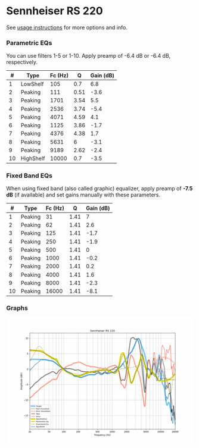 # Sennheiser RS 220
See [usage instructions](https://github.com/jaakkopasanen/AutoEq#usage) for more options and info.

### Parametric EQs
You can use filters 1-5 or 1-10. Apply preamp of -6.4 dB or -6.4 dB, respectively.

|   # | Type      |   Fc (Hz) |    Q |   Gain (dB) |
|-----|-----------|-----------|------|-------------|
|   1 | LowShelf  |       105 | 0.7  |         6.8 |
|   2 | Peaking   |       111 | 0.51 |        -3.6 |
|   3 | Peaking   |      1701 | 3.54 |         5.5 |
|   4 | Peaking   |      2536 | 3.74 |        -5.4 |
|   5 | Peaking   |      4071 | 4.59 |         4.1 |
|   6 | Peaking   |      1125 | 3.86 |        -1.7 |
|   7 | Peaking   |      4376 | 4.38 |         1.7 |
|   8 | Peaking   |      5631 | 6    |        -3.1 |
|   9 | Peaking   |      9189 | 2.62 |        -2.4 |
|  10 | HighShelf |     10000 | 0.7  |        -3.5 |

### Fixed Band EQs
When using fixed band (also called graphic) equalizer, apply preamp of **-7.5 dB** (if available) and set gains manually with these parameters.

|   # | Type    |   Fc (Hz) |    Q |   Gain (dB) |
|-----|---------|-----------|------|-------------|
|   1 | Peaking |        31 | 1.41 |         7   |
|   2 | Peaking |        62 | 1.41 |         2.6 |
|   3 | Peaking |       125 | 1.41 |        -1.7 |
|   4 | Peaking |       250 | 1.41 |        -1.9 |
|   5 | Peaking |       500 | 1.41 |         0   |
|   6 | Peaking |      1000 | 1.41 |        -0.2 |
|   7 | Peaking |      2000 | 1.41 |         0.2 |
|   8 | Peaking |      4000 | 1.41 |         1.6 |
|   9 | Peaking |      8000 | 1.41 |        -2.3 |
|  10 | Peaking |     16000 | 1.41 |        -8.1 |

### Graphs
![](./Sennheiser%20RS%20220.png)
